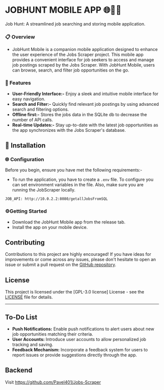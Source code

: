 # **JOBHUNT MOBILE APP 🌐📱💼**
  Job Hunt: A streamlined job searching and storing  mobile application.

### **📋 Overview**

 - JobHunt Mobile is a companion mobile application designed to enhance the user experience of the Jobs Scraper project. This mobile app provides a convenient interface for job seekers to access and manage job postings scraped by the Jobs Scraper. With JobHunt Mobile, users can browse, search, and filter job opportunities on the go.

### **🌟 Features**

 - **User-Friendly Interface:-** Enjoy a sleek and intuitive mobile interface for easy navigation.
 - **Search and Filter:-** Quickly find relevant job postings by using advanced search and filtering options.
 - **Offline first:-** Stores the jobs data in the SQLite db to decrease the number of API calls.
 - **Real-time Updates:-** Stay up-to-date with the latest job opportunities as the app synchronizes with the Jobs Scraper's database.

## 🚀 Installation

 ### 🌐 Configuration

 Before you begin, ensure you have met the following requirements:-

- To run the application, you have to create a `.env` file. To configure you can set environment variables in the file. 
Also, make sure you are running the JobScraper locally.

```env:-
JOB_API: http://10.0.2.2:8080/getallJobsFromSQL
```

### ⚙️Getting Started
 -   Download the JobHunt Mobile app from the release tab.
 -   Install the app on your mobile device.


## Contributing

Contributions to this project are highly encouraged! If you have ideas for improvements or come across any issues, please don't hesitate to open an issue or submit a pull request on the [GitHub repository](https://github.com/Pavel401/JobScraper-Mobile).

## License

This project is licensed under the [GPL-3.0 license] License - see the [LICENSE](LICENSE) file for details.

---

## To-Do List

- **Push Notifications:** Enable push notifications to alert users about new job opportunities matching their criteria.
- **User Accounts:** Introduce user accounts to allow personalized job tracking and saving.
- **Feedback Mechanism:** Incorporate a feedback system for users to report issues or provide suggestions directly through the app.

## Backend
Visit https://github.com/Pavel401/Jobs-Scraper
